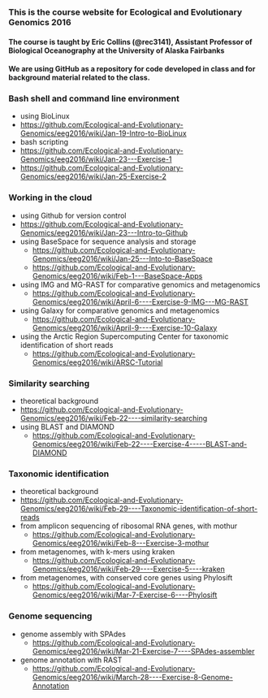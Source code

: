 ### This is the course website for Ecological and Evolutionary Genomics 2016

#### The course is taught by Eric Collins (@rec3141), Assistant Professor of Biological Oceanography at the University of Alaska Fairbanks

#### We are using GitHub as a repository for code developed in class and for background material related to the class.

### Bash shell and command line environment
- using BioLinux  
 - <https://github.com/Ecological-and-Evolutionary-Genomics/eeg2016/wiki/Jan-19-Intro-to-BioLinux>
- bash scripting  
 - <https://github.com/Ecological-and-Evolutionary-Genomics/eeg2016/wiki/Jan-23---Exercise-1>
  - <https://github.com/Ecological-and-Evolutionary-Genomics/eeg2016/wiki/Jan-25-Exercise-2>  

### Working in the cloud
- using Github for version control
 - <https://github.com/Ecological-and-Evolutionary-Genomics/eeg2016/wiki/Jan-23---Intro-to-Github>
- using BaseSpace for sequence analysis and storage
  - <https://github.com/Ecological-and-Evolutionary-Genomics/eeg2016/wiki/Jan-25---Into-to-BaseSpace>  
  - <https://github.com/Ecological-and-Evolutionary-Genomics/eeg2016/wiki/Feb-1---BaseSpace-Apps>  
- using IMG and MG-RAST for comparative genomics and metagenomics
  - <https://github.com/Ecological-and-Evolutionary-Genomics/eeg2016/wiki/April-6----Exercise-9-IMG---MG-RAST>  
- using Galaxy for comparative genomics and metagenomics
  - <https://github.com/Ecological-and-Evolutionary-Genomics/eeg2016/wiki/April-9----Exercise-10-Galaxy>  
- using the Arctic Region Supercomputing Center for taxonomic identification of short reads
  - <https://github.com/Ecological-and-Evolutionary-Genomics/eeg2016/wiki/ARSC-Tutorial>  

### Similarity searching
- theoretical background
 - <https://github.com/Ecological-and-Evolutionary-Genomics/eeg2016/wiki/Feb-22----similarity-searching>
- using BLAST and DIAMOND
  - <https://github.com/Ecological-and-Evolutionary-Genomics/eeg2016/wiki/Feb-22----Exercise-4-----BLAST-and-DIAMOND>

### Taxonomic identification  
- theoretical background
 - <https://github.com/Ecological-and-Evolutionary-Genomics/eeg2016/wiki/Feb-29----Taxonomic-identification-of-short-reads>
- from amplicon sequencing of ribosomal RNA genes, with mothur 
  - <https://github.com/Ecological-and-Evolutionary-Genomics/eeg2016/wiki/Feb-8---Exercise-3-mothur>
- from metagenomes, with k-mers using kraken
  - <https://github.com/Ecological-and-Evolutionary-Genomics/eeg2016/wiki/Feb-29----Exercise-5----kraken>
- from metagenomes, with conserved core genes using Phylosift 
  - <https://github.com/Ecological-and-Evolutionary-Genomics/eeg2016/wiki/Mar-7-Exercise-6----Phylosift>

### Genome sequencing
- genome assembly with SPAdes  
  - <https://github.com/Ecological-and-Evolutionary-Genomics/eeg2016/wiki/Mar-21-Exercise-7----SPAdes-assembler>  
- genome annotation with RAST  
  - <https://github.com/Ecological-and-Evolutionary-Genomics/eeg2016/wiki/March-28----Exercise-8-Genome-Annotation>  
